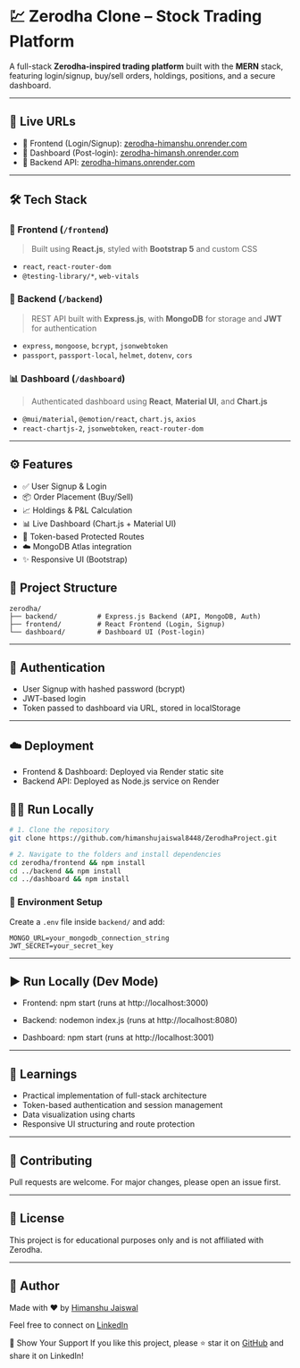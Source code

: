 # 💹 Zerodha Clone – Stock Trading Platform

A full-stack **Zerodha-inspired trading platform** built with the **MERN** stack, featuring login/signup, buy/sell orders, holdings, positions, and a secure dashboard.

---

## 🚀 Live URLs

- 🔗 Frontend (Login/Signup): [zerodha-himanshu.onrender.com](https://zerodha-himanshu.onrender.com/)
- 🔗 Dashboard (Post-login): [zerodha-himansh.onrender.com](https://zerodha-himansh.onrender.com/)
- 🔗 Backend API: [zerodha-himans.onrender.com](https://zerodha-himans.onrender.com/)

---

## 🛠️ Tech Stack

### 🧠 Frontend (`/frontend`)

> Built using **React.js**, styled with **Bootstrap 5** and custom CSS

- `react`, `react-router-dom`
- `@testing-library/*`, `web-vitals`

### 🔐 Backend (`/backend`)

> REST API built with **Express.js**, with **MongoDB** for storage and **JWT** for authentication

- `express`, `mongoose`, `bcrypt`, `jsonwebtoken`
- `passport`, `passport-local`, `helmet`, `dotenv`, `cors`

### 📊 Dashboard (`/dashboard`)

> Authenticated dashboard using **React**, **Material UI**, and **Chart.js**

- `@mui/material`, `@emotion/react`, `chart.js`, `axios`
- `react-chartjs-2`, `jsonwebtoken`, `react-router-dom`

---

## ⚙️ Features

- ✅ User Signup & Login
- 📦 Order Placement (Buy/Sell)
- 📈 Holdings & P&L Calculation
- 📊 Live Dashboard (Chart.js + Material UI)
- 💼 Token-based Protected Routes
- ☁️ MongoDB Atlas integration
- ✨ Responsive UI (Bootstrap)

## 📁 Project Structure

```
zerodha/
├── backend/          # Express.js Backend (API, MongoDB, Auth)
├── frontend/         # React Frontend (Login, Signup)
└── dashboard/        # Dashboard UI (Post-login)
```

---

## 🔐 Authentication

- User Signup with hashed password (bcrypt)
- JWT-based login
- Token passed to dashboard via URL, stored in localStorage

---

## ☁️ Deployment

- Frontend & Dashboard: Deployed via Render static site
- Backend API: Deployed as Node.js service on Render

## 🧑‍💻 Run Locally

```bash
# 1. Clone the repository
git clone https://github.com/himanshujaiswal8448/ZerodhaProject.git

# 2. Navigate to the folders and install dependencies
cd zerodha/frontend && npm install
cd ../backend && npm install
cd ../dashboard && npm install
```

### 🔌 Environment Setup

Create a `.env` file inside `backend/` and add:

```
MONGO_URL=your_mongodb_connection_string
JWT_SECRET=your_secret_key
```

---

## ▶️ Run Locally (Dev Mode)

- Frontend: npm start (runs at http://localhost:3000)

- Backend: nodemon index.js (runs at http://localhost:8080)

- Dashboard: npm start (runs at http://localhost:3001)

---

## 🧠 Learnings

- Practical implementation of full-stack architecture
- Token-based authentication and session management
- Data visualization using charts
- Responsive UI structuring and route protection

---

## 🤝 Contributing

Pull requests are welcome. For major changes, please open an issue first.

---

## 📄 License

This project is for educational purposes only and is not affiliated with Zerodha.

---

## 👤 Author

Made with ❤️ by [Himanshu Jaiswal](https://github.com/himanshujaiswal8448)

Feel free to connect on [LinkedIn](https://www.linkedin.com/in/himanshujaiswal8448)

🌟 Show Your Support
If you like this project, please ⭐ star it on [GitHub](https://github.com/himanshujaiswal8448/ZerodhaProject) and share it on LinkedIn!
